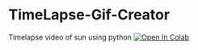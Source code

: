 # TimeLapse-Gif-Creator
Timelapse video of sun using python
[![Open In Colab](https://colab.research.google.com/assets/colab-badge.svg)](https://github.com/FaizAlam/TimeLapse-Gif-Creator/blob/main/Timelapse_project.ipynb)
